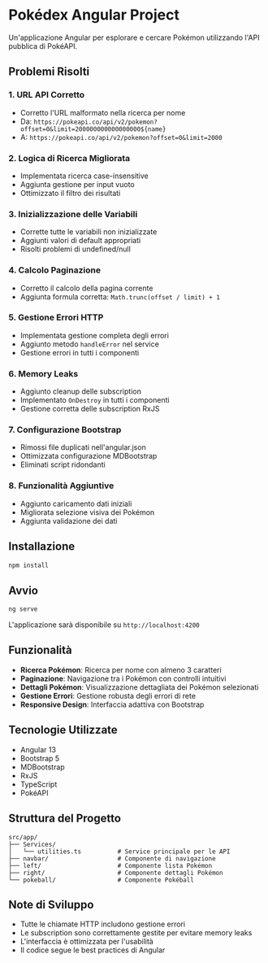 # Pokédex Angular Project

Un'applicazione Angular per esplorare e cercare Pokémon utilizzando l'API pubblica di PokéAPI.

## Problemi Risolti

### 1. **URL API Corretto**
- Corretto l'URL malformato nella ricerca per nome
- Da: `https://pokeapi.co/api/v2/pokemon?offset=0&limit=200000000000000000${name}`
- A: `https://pokeapi.co/api/v2/pokemon?offset=0&limit=2000`

### 2. **Logica di Ricerca Migliorata**
- Implementata ricerca case-insensitive
- Aggiunta gestione per input vuoto
- Ottimizzato il filtro dei risultati

### 3. **Inizializzazione delle Variabili**
- Corrette tutte le variabili non inizializzate
- Aggiunti valori di default appropriati
- Risolti problemi di undefined/null

### 4. **Calcolo Paginazione**
- Corretto il calcolo della pagina corrente
- Aggiunta formula corretta: `Math.trunc(offset / limit) + 1`

### 5. **Gestione Errori HTTP**
- Implementata gestione completa degli errori
- Aggiunto metodo `handleError` nel service
- Gestione errori in tutti i componenti

### 6. **Memory Leaks**
- Aggiunto cleanup delle subscription
- Implementato `OnDestroy` in tutti i componenti
- Gestione corretta delle subscription RxJS

### 7. **Configurazione Bootstrap**
- Rimossi file duplicati nell'angular.json
- Ottimizzata configurazione MDBootstrap
- Eliminati script ridondanti

### 8. **Funzionalità Aggiuntive**
- Aggiunto caricamento dati iniziali
- Migliorata selezione visiva dei Pokémon
- Aggiunta validazione dei dati

## Installazione

```bash
npm install
```

## Avvio

```bash
ng serve
```

L'applicazione sarà disponibile su `http://localhost:4200`

## Funzionalità

- **Ricerca Pokémon**: Ricerca per nome con almeno 3 caratteri
- **Paginazione**: Navigazione tra i Pokémon con controlli intuitivi
- **Dettagli Pokémon**: Visualizzazione dettagliata dei Pokémon selezionati
- **Gestione Errori**: Gestione robusta degli errori di rete
- **Responsive Design**: Interfaccia adattiva con Bootstrap

## Tecnologie Utilizzate

- Angular 13
- Bootstrap 5
- MDBootstrap
- RxJS
- TypeScript
- PokéAPI

## Struttura del Progetto

```
src/app/
├── Services/
│   └── utilities.ts          # Service principale per le API
├── navbar/                   # Componente di navigazione
├── left/                     # Componente lista Pokémon
├── right/                    # Componente dettagli Pokémon
└── pokeball/                 # Componente Pokéball
```

## Note di Sviluppo

- Tutte le chiamate HTTP includono gestione errori
- Le subscription sono correttamente gestite per evitare memory leaks
- L'interfaccia è ottimizzata per l'usabilità
- Il codice segue le best practices di Angular